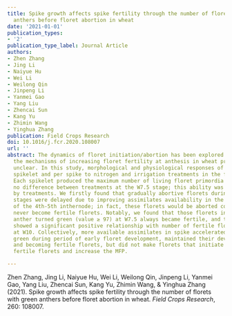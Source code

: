 ```yaml
---
title: Spike growth affects spike fertility through the number of florets with green
  anthers before floret abortion in wheat
date: '2021-01-01'
publication_types:
- '2'
publication_type_label: Journal Article
authors:
- Zhen Zhang
- Jing Li
- Naiyue Hu
- Wei Li
- Weilong Qin
- Jinpeng Li
- Yanmei Gao
- Yang Liu
- Zhencai Sun
- Kang Yu
- Zhimin Wang
- Yinghua Zhang
publication: Field Crops Research
doi: 10.1016/j.fcr.2020.108007
url: ''
abstract: The dynamics of floret initiation/abortion has been explored widely; however,
  the mechanisms of increasing floret fertility at anthesis in wheat production remain
  unclear. In this study, morphological and physiological responses of florets per
  spikelet and per spike to nitrogen and irrigation treatments in the field were investigated.
  Each spikelet produced the maximum number of living floret primordia (MFP) and showed
  no difference between treatments at the W7.5 stage; this ability was hardly affected
  by treatments. We firstly found that gradually abortive florets during W8.5-W10
  stages were delayed due to improving assimilates availability in the spike instead
  of the 4th-5th inthernode; in fact, these florets would be aborted completely and
  never become fertile florets. Notably, we found that those florets in which the
  anther turned green (value ≥ 97) at W7.5 always became fertile, and their number
  showed a significant positive relationship with number of fertile florets (NFF)
  at W10. Collectively, more available assimilates in spike accelerated anther turning
  green during period of early floret development, maintained their development normally
  and becoming fertile florets, but did not make florets that initiate abortion become
  fertile florets and increase the MFP.

---
```


Zhen Zhang, Jing Li, Naiyue Hu, Wei Li, Weilong Qin, Jinpeng Li, Yanmei Gao, Yang Liu, Zhencai Sun, Kang Yu, Zhimin Wang, & Yinghua Zhang (2021). Spike growth affects spike fertility through the number of florets with green anthers before floret abortion in wheat. *Field Crops Research*, 260: 108007.
